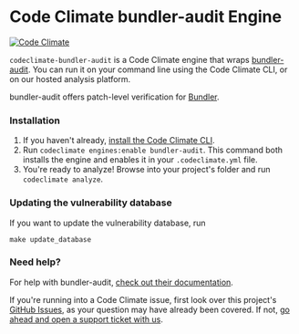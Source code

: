 # Code Climate bundler-audit Engine

[![Code Climate](https://codeclimate.com/repos/55841a7de30ba012e6020762/badges/20e726217fbdea3896db/gpa.svg)](https://codeclimate.com/repos/55841a7de30ba012e6020762/feed)

`codeclimate-bundler-audit` is a Code Climate engine that wraps [bundler-audit](https://github.com/rubysec/bundler-audit). You can run it on your command line using the Code Climate CLI, or on our hosted analysis platform.

bundler-audit offers patch-level verification for [Bundler](http://bundler.io/).

### Installation

1. If you haven't already, [install the Code Climate CLI](https://github.com/codeclimate/codeclimate).
2. Run `codeclimate engines:enable bundler-audit`. This command both installs the engine and enables it in your `.codeclimate.yml` file.
3. You're ready to analyze! Browse into your project's folder and run `codeclimate analyze`.

### Updating the vulnerability database

If you want to update the vulnerability database, run

```console
make update_database
```

### Need help?

For help with bundler-audit, [check out their documentation](https://github.com/rubysec/bundler-audit).

If you're running into a Code Climate issue, first look over this project's [GitHub Issues](https://github.com/codeclimate/bundler-audit/issues), as your question may have already been covered. If not, [go ahead and open a support ticket with us](https://codeclimate.com/help).
